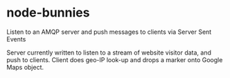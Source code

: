 node-bunnies
============

Listen to an AMQP server and push messages to clients via Server Sent Events

Server currently written to listen to a stream of website visitor data, and
push to clients. Client does geo-IP look-up and drops a marker onto Google Maps object.